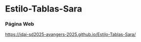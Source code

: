 # Estilo-Tablas-Sara
### Página Web
 https://idai-sd2025-avangers-2025.github.io/Estilo-Tablas-Sara/
